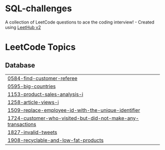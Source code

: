# SQL-challenges
A collection of LeetCode questions to ace the coding interview! - Created using [LeetHub v2](https://github.com/arunbhardwaj/LeetHub-2.0)

<!---LeetCode Topics Start-->
# LeetCode Topics
## Database
|  |
| ------- |
| [0584-find-customer-referee](https://github.com/MuhammadMC/SQL-challenges/tree/master/0584-find-customer-referee) |
| [0595-big-countries](https://github.com/MuhammadMC/SQL-challenges/tree/master/0595-big-countries) |
| [1153-product-sales-analysis-i](https://github.com/MuhammadMC/SQL-challenges/tree/master/1153-product-sales-analysis-i) |
| [1258-article-views-i](https://github.com/MuhammadMC/SQL-challenges/tree/master/1258-article-views-i) |
| [1509-replace-employee-id-with-the-unique-identifier](https://github.com/MuhammadMC/SQL-challenges/tree/master/1509-replace-employee-id-with-the-unique-identifier) |
| [1724-customer-who-visited-but-did-not-make-any-transactions](https://github.com/MuhammadMC/SQL-challenges/tree/master/1724-customer-who-visited-but-did-not-make-any-transactions) |
| [1827-invalid-tweets](https://github.com/MuhammadMC/SQL-challenges/tree/master/1827-invalid-tweets) |
| [1908-recyclable-and-low-fat-products](https://github.com/MuhammadMC/SQL-challenges/tree/master/1908-recyclable-and-low-fat-products) |
<!---LeetCode Topics End-->